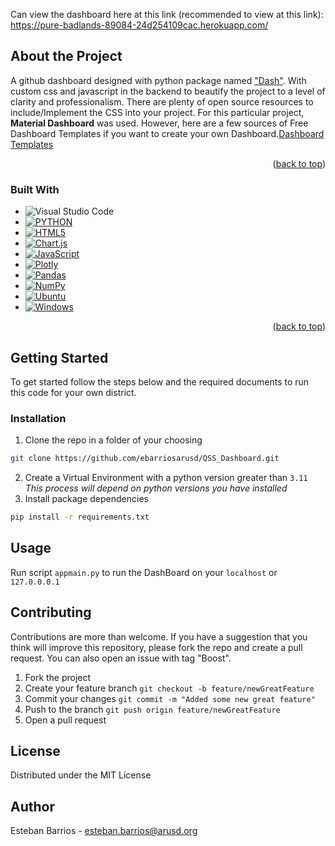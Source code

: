 <!-- VIEW THE DASHBOARD --> 
Can view the dashboard here at this link (recommended to view at this link): https://pure-badlands-89084-24d254109cac.herokuapp.com/

<!--ABOUT THE PROJECT -->
## About the Project
A github dashboard designed with python package named <a href='https://dash.plotly.com/installation'>"Dash"</a>. With custom css and javascript in the backend to beautify the project to a level of clarity and professionalism. There are plenty of open source resources to include/Implement the CSS into your project. For this particular project, <strong>Material Dashboard</strong> was used. However, here are a few sources of Free Dashboard Templates if you want to create your own Dashboard.<a href='https://www.creative-tim.com/blog/web-design/free-dashboard-templates/'>Dashboard Templates</a>

<p align="right">(<a href="#readme-top">back to top</a>)</p>

### Built With
* ![Visual Studio Code](https://img.shields.io/badge/Visual%20Studio%20Code-0078d7.svg?style=for-the-badge&logo=visual-studio-code&logoColor=white)
* [![PYTHON][PYTHON.dev]][python-url]
* [![HTML5][Html5.dev]][Html5-url]
* [![Chart.js][Chart.js.dev]][Chart.js-url]
* [![JavaScript][JavaScript.dev]][JavaScript-url]
* [![Plotly][dash.Plotly.dev]][dash.Plotly-url]
* [![Pandas][Pandas.dev]][Pandas-url]
* [![NumPy][NumPy.dev]][NumPy-url]
* [![Ubuntu][Ubuntu.dev]][Ubuntu-url]
* [![Windows][Windows.dev]][Windows-url]

<p align="right">(<a href="#readme-top">back to top</a>)</p>


<!-- GETTING STARTED -->  
## Getting Started
To get started follow the steps below and the required documents to run this code for your own district. 

### Installation
1. Clone the repo in a folder of your choosing
```sh
git clone https://github.com/ebarriosarusd/QSS_Dashboard.git
```
2. Create a Virtual Environment with a python version greater than `3.11` _This process will depend on python versions you have installed_
3. Install package dependencies
```sh
pip install -r requirements.txt
```

<!-- USAGE EXAMPLES -->
## Usage
Run script `appmain.py` to run the DashBoard on your `localhost` or  `127.0.0.0.1`


<!-- Contributing -->
## Contributing 
Contributions are more than welcome. If you have a suggestion that you think will improve this repository, please fork the repo and create a pull request. You can also open an issue with tag "Boost". 
1. Fork the project
2. Create your feature branch `git checkout -b feature/newGreatFeature`
3. Commit your changes `git commit -m "Added some new great feature"`
4. Push to the branch `git push origin feature/newGreatFeature`
5. Open a pull request

<!-- LICENSE -->
## License
Distributed under the MIT License

<!-- Author -->
## Author
Esteban Barrios - esteban.barrios@arusd.org


<!-- MARKDOWN LINKS & IMAGES -->
[contributors-shield]: https://img.shields.io/github/contributors/ebarriosarusd/ArusdUserCreationHub.svg?style=for-the-badge
[contributors-url]: https://github.com/ebarriosarusd/ArusdUserCreationHub/network/dependencies

[forks-shield]: https://img.shields.io/github/forks/ebarriosarusd/ArusdUserCreationHub.svg?style=for-the-badge
[forks-url]: https://github.com/ebarriosarusd/ArusdUserCreationHub/fork

[stars-shield]:https://img.shields.io/github/stars/ebarriosarusd/ArusdUserCreationHub.svg?style=for-the-badge
[stars-url]:https://github.com/ebarriosarusd/ArusdUserCreationHub/stargazers

[issues-shield]:https://img.shields.io/github/issues/ebarriosarusd/ArusdUserCreationHub.svg?style=for-the-badge
[issues-url]: https://github.com/ebarriosarusd/ArusdUserCreationHub/issues

[license-shield]: https://img.shields.io/github/license/ebarriosarusd/ArusdUserCreationHub.svg?style=for-the-badge
[license-url]: https://github.com/ebarriosarusd/ArusdUserCreationHub/blob/master/license

[linkedin-shield]: https://img.shields.io/badge/LinkedIn-0077B5?style=for-the-badge&logo=linkedin&logoColor=lightblue&colorB=555
[linkedin-url]: https://www.linkedin.com/in/estebanbarrios

[python.dev]: https://img.shields.io/badge/python-3670A0?style=for-the-badge&logo=python&logoColor=ffdd54
[python-url]: https://python.org

[JavaScript.dev]: https://img.shields.io/badge/JavaScript-14354C?style=for-the-badge&logo=JS&logoColor=yellow
[JavaScript-url]: https://developer.mozilla.org/en-US/docs/Web/JavaScript

[Chart.js.dev]: https://img.shields.io/badge/chart.js-F5788D.svg?style=for-the-badge&logo=chart.js&logoColor=white
[Chart.js-url]:https://www.chartjs.org/

[JavaScript.dev]: https://img.shields.io/badge/javascript-%23323330.svg?style=for-the-badge&logo=javascript&logoColor=%23F7DF1E
[JavaScript-url]: https://www.javascript.com/

[dash.plotly.dev]: https://img.shields.io/badge/dash.Plotly-%233F4F75.svg?style=for-the-badge&logo=plotly&logoColor=white
[dash.plotly-url]: https://dash.plotly.com/installation

[Pandas.dev]: https://img.shields.io/badge/pandas-%23150458.svg?style=for-the-badge&logo=pandas&logoColor=white
[Pandas-url]: https://pandas.pydata.org/docs/

[NumPy.dev]: https://img.shields.io/badge/numpy-%23013243.svg?style=for-the-badge&logo=numpy&logoColor=white
[NumPy-url]: https://numpy.org/doc/

[Ubuntu.dev]: https://img.shields.io/badge/Ubuntu-E95420?style=for-the-badge&logo=ubuntu&logoColor=white
[Ubuntu-url]: https://ubuntu.com/

[Windows.dev]: https://img.shields.io/badge/Windows-0078D6?style=for-the-badge&logo=windows&logoColor=white
[Windows-url]: https://www.microsoft.com/en-us/windows?r=1a

[Html5.dev]: https://img.shields.io/badge/html5-%23E34F26.svg?style=for-the-badge&logo=html5&logoColor=white
[Html5-url]: https://html.com/html5/


